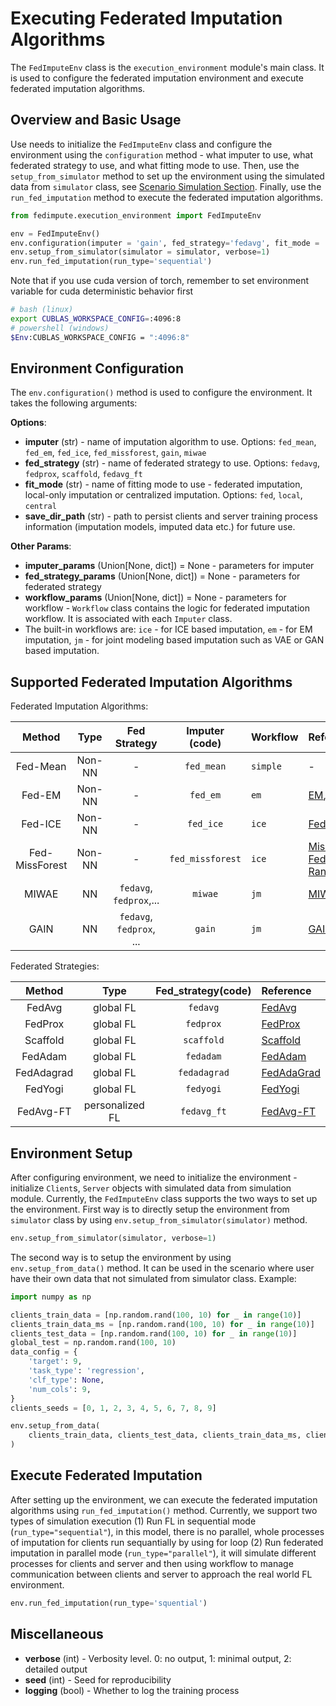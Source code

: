 
# Executing Federated Imputation Algorithms

The `FedImputeEnv` class is the `execution_environment` module's main class. 
It is used to configure the federated imputation environment and execute federated imputation algorithms.

## Overview and Basic Usage

Use needs to initialize the `FedImputeEnv` class and configure the environment using the `configuration` 
method - what imputer to use, what federated strategy to use, and what fitting mode to use. 
Then, use the `setup_from_simulator` method to set up the environment using the simulated data from `simulator` class, 
see [Scenario Simulation Section](../user-guide/scenario_simulation.md). 
Finally, use the `run_fed_imputation` method to execute the federated imputation algorithms.

```python
from fedimpute.execution_environment import FedImputeEnv

env = FedImputeEnv()
env.configuration(imputer = 'gain', fed_strategy='fedavg', fit_mode = 'fed')
env.setup_from_simulator(simulator = simulator, verbose=1)
env.run_fed_imputation(run_type='sequential')
```

Note that if you use cuda version of torch, remember to set environment variable for cuda deterministic behavior first
```bash
# bash (linux)
export CUBLAS_WORKSPACE_CONFIG=:4096:8
# powershell (windows)
$Env:CUBLAS_WORKSPACE_CONFIG = ":4096:8"
```

## Environment Configuration

The `env.configuration()` method is used to configure the environment. It takes the following arguments:

**Options**:

- **imputer** (str) - name of imputation algorithm to use. Options: `fed_mean`, `fed_em`, `fed_ice`, `fed_missforest`, `gain`, `miwae`
- **fed_strategy** (str) - name of federated strategy to use. Options: `fedavg`, `fedprox`, `scaffold`, `fedavg_ft`
- **fit_mode** (str) - name of fitting mode to use - federated imputation, local-only imputation or centralized imputation. Options: `fed`, `local`, `central`
- **save_dir_path** (str) - path to persist clients and server training process information (imputation models, imputed data etc.) for future use.

**Other Params**:

- **imputer_params** (Union[None, dict]) = None - parameters for imputer 
- **fed_strategy_params** (Union[None, dict]) = None - parameters for federated strategy
- **workflow_params** (Union[None, dict]) = None - parameters for workflow - 
`Workflow` class contains the logic for federated imputation workflow. It is associated with each `Imputer` class. 
- The built-in workflows are: `ice` - for ICE based imputation, `em` - for EM imputation, `jm` - for joint modeling based imputation such as VAE or GAN based imputation.



## Supported Federated Imputation Algorithms

Federated Imputation Algorithms:

|     Method     |     Type      |       Fed Strategy       |  Imputer (code)  | Workflow  | Reference                                                                                                                                                                                   |
|:--------------:|:-------------:|:------------------------:|:----------------:|:----------|:--------------------------------------------------------------------------------------------------------------------------------------------------------------------------------------------|
|    Fed-Mean    |    Non-NN     |            -             |    `fed_mean`    | `simple`  | -                                                                                                                                                                                           |
|     Fed-EM     |    Non-NN     |            -             |     `fed_em`     | `em`      | [EM](https://github.com/vanderschaarlab/hyperimpute/blob/main/src/hyperimpute/plugins/imputers/plugin_EM.py), [FedEM](https://arxiv.org/abs/2108.10252)                                     |
|    Fed-ICE     |    Non-NN     |            -             |    `fed_ice`     | `ice`     | [FedICE](https://pubmed.ncbi.nlm.nih.gov/33122624/)                                                                                                                                         |
| Fed-MissForest |    Non-NN     |            -             | `fed_missforest` | `ice`     | [MissForest](https://github.com/vanderschaarlab/hyperimpute/blob/main/src/hyperimpute/plugins/imputers/plugin_missforest.py), [Fed Randomforest](https://pubmed.ncbi.nlm.nih.gov/35139148/) |
|     MIWAE      |      NN       | `fedavg`, `fedprox`,...  |     `miwae`      | `jm`      | [MIWAE](https://github.com/vanderschaarlab/hyperimpute/blob/main/src/hyperimpute/plugins/imputers/plugin_miwae.py)                                                                          |
|      GAIN      |      NN       | `fedavg`, `fedprox`, ... |      `gain`      | `jm`      | [GAIN](https://github.com/vanderschaarlab/hyperimpute/blob/main/src/hyperimpute/plugins/imputers/plugin_gain.py)                                                                            |

Federated Strategies:

|   Method   |      Type       | Fed_strategy(code) | Reference      |
|:----------:|:---------------:|:------------------:|:---------------|
|   FedAvg   |    global FL    |      `fedavg`      | [FedAvg](https://arxiv.org/pdf/1602.05629)     |
|  FedProx   |    global FL    |     `fedprox`      | [FedProx](https://arxiv.org/pdf/1812.06127)    |
|  Scaffold  |    global FL    |     `scaffold`     | [Scaffold](https://arxiv.org/pdf/1910.06378)   |
|  FedAdam   |    global FL    |     `fedadam`      | [FedAdam](https://arxiv.org/pdf/2003.00295)    |
| FedAdagrad |    global FL    |    `fedadagrad`    | [FedAdaGrad](https://arxiv.org/pdf/2003.00295) |
|  FedYogi   |    global FL    |     `fedyogi`      | [FedYogi](https://arxiv.org/pdf/2003.00295)    |
| FedAvg-FT  | personalized FL |    `fedavg_ft`     | [FedAvg-FT]()  |


## Environment Setup

After configuring environment, we need to initialize the environment -  initialize `Client`s, `Server` objects with simulated data from simulation module.
Currently, the `FedImputeEnv` class supports the two ways to set up the environment. First way is to directly setup the environment from `simulator` 
class by using `env.setup_from_simulator(simulator)` method. 
```python
env.setup_from_simulator(simulator, verbose=1)
```

The second way is to setup the environment by using `env.setup_from_data()` method. It can be used
in the scenario where user have their own data that not simulated from simulator class. Example:

```python
import numpy as np

clients_train_data = [np.random.rand(100, 10) for _ in range(10)]
clients_train_data_ms = [np.random.rand(100, 10) for _ in range(10)]
clients_test_data = [np.random.rand(100, 10) for _ in range(10)]
global_test = np.random.rand(100, 10)
data_config = {
    'target': 9,
    'task_type': 'regression',
    'clf_type': None,
    'num_cols': 9,
}
clients_seeds = [0, 1, 2, 3, 4, 5, 6, 7, 8, 9]

env.setup_from_data(
    clients_train_data, clients_test_data, clients_train_data_ms, clients_seeds, global_test, data_config, verbose=1
)
```

## Execute Federated Imputation

After setting up the environment, we can execute the federated imputation algorithms using `run_fed_imputation()` method. Currently, we support two types of simulation execution (1) Run FL in sequential mode (`run_type="sequential"`), in this model, there is no parallel, whole processes of imputation for clients  run sequantially by using for loop (2) Run federated imputation in parallel mode (`run_type="parallel"`), it will simulate different processes for clients and server and then using workflow to manage communication between clients and server to approach the real world FL environment.

```python
env.run_fed_imputation(run_type='squential')
```

## Miscellaneous

- **verbose** (int) - Verbosity level. 0: no output, 1: minimal output, 2: detailed output
- **seed** (int) - Seed for reproducibility
- **logging** (bool) - Whether to log the training process